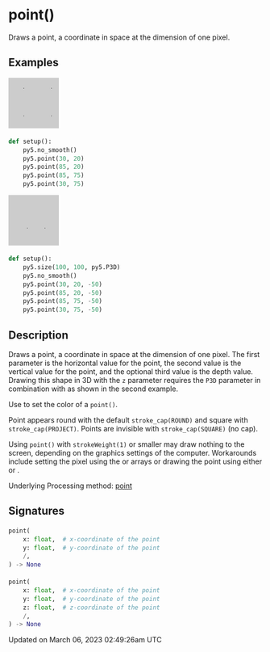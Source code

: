# point()

Draws a point, a coordinate in space at the dimension of one pixel.

## Examples

<div class="example-table">

<div class="example-row"><div class="example-cell-image">

![example picture for point()](/images/reference/Sketch_point_0.png)

</div><div class="example-cell-code">

```python
def setup():
    py5.no_smooth()
    py5.point(30, 20)
    py5.point(85, 20)
    py5.point(85, 75)
    py5.point(30, 75)
```

</div></div>

<div class="example-row"><div class="example-cell-image">

![example picture for point()](/images/reference/Sketch_point_1.png)

</div><div class="example-cell-code">

```python
def setup():
    py5.size(100, 100, py5.P3D)
    py5.no_smooth()
    py5.point(30, 20, -50)
    py5.point(85, 20, -50)
    py5.point(85, 75, -50)
    py5.point(30, 75, -50)
```

</div></div>

</div>

## Description

Draws a point, a coordinate in space at the dimension of one pixel. The first parameter is the horizontal value for the point, the second value is the vertical value for the point, and the optional third value is the depth value. Drawing this shape in 3D with the `z` parameter requires the `P3D` parameter in combination with [](sketch_size) as shown in the second example.

Use [](sketch_stroke) to set the color of a `point()`.

Point appears round with the default `stroke_cap(ROUND)` and square with `stroke_cap(PROJECT)`. Points are invisible with `stroke_cap(SQUARE)` (no cap).

Using `point()` with `strokeWeight(1)` or smaller may draw nothing to the screen, depending on the graphics settings of the computer. Workarounds include setting the pixel using the [](sketch_pixels) or [](sketch_np_pixels) arrays or drawing the point using either [](sketch_circle) or [](sketch_square).

Underlying Processing method: [point](https://processing.org/reference/point_.html)

## Signatures

```python
point(
    x: float,  # x-coordinate of the point
    y: float,  # y-coordinate of the point
    /,
) -> None

point(
    x: float,  # x-coordinate of the point
    y: float,  # y-coordinate of the point
    z: float,  # z-coordinate of the point
    /,
) -> None
```

Updated on March 06, 2023 02:49:26am UTC
